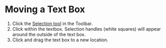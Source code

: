 # Moving a Text Box

1. Click the [Selection tool](../working-with-tools/selection-tools.md) in the Toolbar.
2. Click within the textbox. Selection handles \(white squares\) will appear around the outside of the text box.
3. Click and drag the text box to a new location. 

